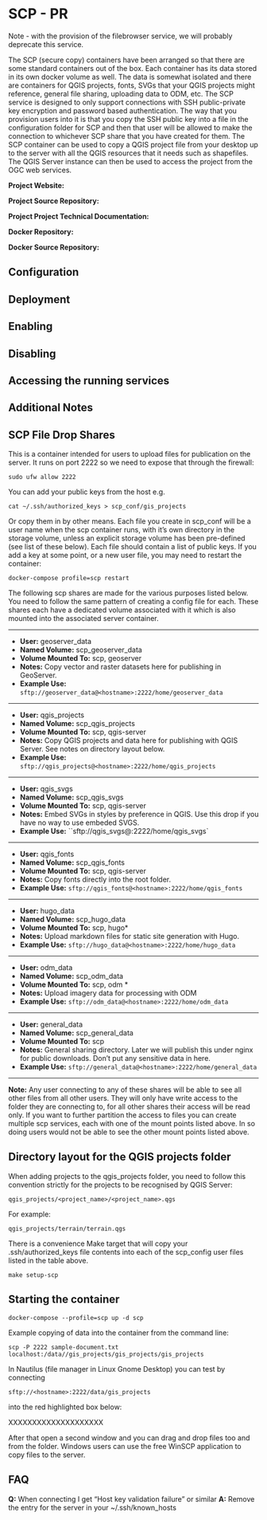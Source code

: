 # SCP - PR

<div class="admonition warning">
Note - with the provision of the filebrowser service, we will probably deprecate this service.
</div>

The SCP (secure copy) containers have been arranged so that there are some
standard containers out of the box.  Each container has its data stored in its
own docker volume as well. The data is somewhat isolated and there are
containers for QGIS projects, fonts, SVGs that your QGIS projects might
reference, general file sharing, uploading data to ODM, etc. The SCP service is
designed to only support connections with SSH public-private key encryption and
password based authentication. The way that you provision users into it is that
you copy the SSH public key into a file in the configuration folder for SCP and
then that user will be allowed to make the connection to whichever SCP share
that you have created for them. The SCP container can be used to copy a QGIS
project file from your desktop up to the server with all the QGIS resources
that it needs such as shapefiles. The QGIS Server instance can then be used to
access the project from the OGC web services.


**Project Website:**

**Project Source Repository:**

**Project Project Technical Documentation:**

**Docker Repository:**

**Docker Source Repository:**


## Configuration

## Deployment

## Enabling

## Disabling

## Accessing the running services

## Additional Notes



## SCP File Drop Shares

This is a container intended for users to upload files for publication on the
server. It runs on port 2222 so we need to expose that through the firewall:

```
sudo ufw allow 2222
```

You can add your public keys from the host e.g.

```
cat ~/.ssh/authorized_keys > scp_conf/gis_projects
```

Or copy them in by other means. Each file you create in scp_conf will be a user
name when the scp container runs, with it’s own directory in the storage
volume, unless an explicit storage volume has been pre-defined (see list of
these below). Each file should contain a list of public keys. If you add a key
at some point, or a new user file, you may need to restart the container:

```
docker-compose profile=scp restart
```

The following scp shares are made for the various purposes listed below. You
need to follow the same pattern of creating a config file for each. These
shares each have a dedicated volume associated with it which is also mounted
into the associated server container.


---

* **User:** geoserver_data
* **Named Volume:** scp_geoserver_data
* **Volume Mounted To:**	scp, geoserver	
* **Notes:** Copy vector and raster datasets here for publishing in GeoServer.
* **Example Use:** ``sftp://geoserver_data@<hostname>:2222/home/geoserver_data``
  
---

* **User:** qgis_projects
* **Named Volume:** scp_qgis_projects
* **Volume Mounted To:** scp, qgis-server
* **Notes:** Copy QGIS projects and data here for publishing with QGIS Server.
  See notes on directory layout below.
* **Example Use:** ``sftp://qgis_projects@<hostname>:2222/home/qgis_projects``
  
---

* **User:** qgis_svgs
* **Named Volume:** scp_qgis_svgs
* **Volume Mounted To:** scp, qgis-server
* **Notes:** Embed SVGs in styles by preference in QGIS. Use this drop if you
  have no way to use embeded SVGS.
* **Example Use:** ``sftp://qgis_svgs@<hostname>:2222/home/qgis_svgs`

---

* **User:** qgis_fonts
* **Named Volume:** scp_qgis_fonts
* **Volume Mounted To:** scp, qgis-server
* **Notes:** Copy fonts directly into the root folder.
* **Example Use:** ``sftp://qgis_fonts@<hostname>:2222/home/qgis_fonts``

---

* **User:** hugo_data
* **Named Volume:** scp_hugo_data
* **Volume Mounted To:** scp, hugo*
* **Notes:** Upload markdown files for static site generation with Hugo.
* **Example Use:** ``sftp://hugo_data@<hostname>:2222/home/hugo_data``

---

* **User:** odm_data
* **Named Volume:** scp_odm_data
* **Volume Mounted To:** scp, odm *
* **Notes:** Upload imagery data for processing with ODM
* **Example Use:** ``sftp://odm_data@<hostname>:2222/home/odm_data``

---

* **User:** general_data
* **Named Volume:** scp_general_data
* **Volume Mounted To:** scp
* **Notes:** General sharing directory. Later we  will publish this under nginx
  for public downloads. Don’t put any sensitive data in here.
* **Example Use:** ``sftp://general_data@<hostname>:2222/home/general_data``

---

**Note:** Any user connecting to any of these shares will be able to see all
other files from all other users. They will only have write access to the
folder they are connecting to, for all other shares their access will be read
only. If you want to further partition the access to files you can create
multiple scp services, each with one of the mount points listed above. In so
doing users would not be able to see the other mount points listed above.

## Directory layout for the QGIS projects folder

When adding projects to the qgis_projects folder, you need to follow this
convention strictly for the projects to be recognised by QGIS Server:

``qgis_projects/<project_name>/<project_name>.qgs``

For example:

``qgis_projects/terrain/terrain.qgs``

There is a convenience Make target that will copy your .ssh/authorized_keys
file contents into each of the scp_config user files listed in the table above.


``make setup-scp``

## Starting the container

``docker-compose --profile=scp up -d scp``

Example copying of data into the container from the command line:

``scp -P 2222 sample-document.txt localhost:/data//gis_projects/gis_projects/gis_projects``

In Nautilus (file manager in Linux Gnome Desktop) you can test by connecting 

``sftp://<hostname>:2222/data/gis_projects``

into the red highlighted box below:

XXXXXXXXXXXXXXXXXXXX


After that open a second window and you can drag and drop files too and from
the folder. Windows users can use the free WinSCP application to copy files to
the server.  


## FAQ

**Q:** When connecting I get “Host key validation failure” or similar
**A:** Remove the entry for the server in your ~/.ssh/known_hosts
